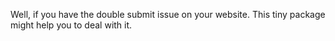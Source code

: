 Well, if you have the double submit issue on your website.
This tiny package might help you to deal with it.